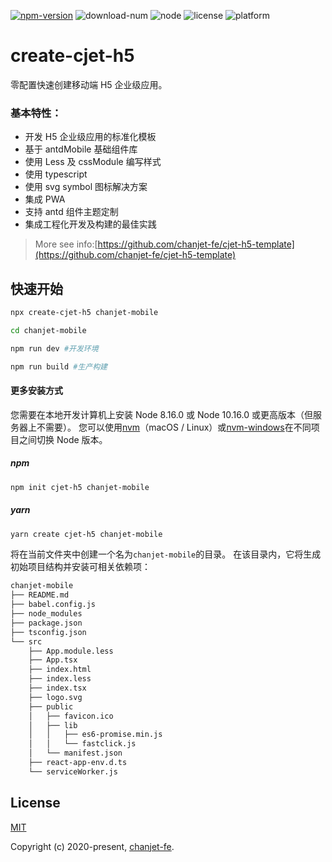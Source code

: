 <a href="https://www.npmjs.com/package/create-cjet-h5"><img src="https://img.shields.io/npm/v/create-cjet-h5.svg" alt="npm-version"></a> <img src="https://img.shields.io/npm/dm/create-cjet-h5.svg" alt="download-num"> <img src="https://img.shields.io/badge/node-%3E=8.16.0-brightgreen.svg" alt="node"> <img src="https://img.shields.io/npm/l/create-cjet-h5.svg" alt="license"> <img src="https://img.shields.io/badge/platform-MacOS%7CLinux%7CWindows-lightgrey.svg" alt="platform">

# create-cjet-h5

零配置快速创建移动端 H5 企业级应用。

### 基本特性：

- 开发 H5 企业级应用的标准化模板
- 基于 antdMobile 基础组件库
- 使用 Less 及 cssModule 编写样式
- 使用 typescript
- 使用 svg symbol 图标解决方案
- 集成 PWA
- 支持 antd 组件主题定制
- 集成工程化开发及构建的最佳实践

> More see info:[https://github.com/chanjet-fe/cjet-h5-template](https://github.com/chanjet-fe/cjet-h5-template)

## 快速开始

```bash
npx create-cjet-h5 chanjet-mobile

cd chanjet-mobile

npm run dev #开发环境

npm run build #生产构建
```

#### 更多安装方式

您需要在本地开发计算机上安装 Node 8.16.0 或 Node 10.16.0 或更高版本（但服务器上不需要）。 您可以使用[nvm](https://github.com/nvm-sh/nvm#installation)（macOS / Linux）或[nvm-windows](https://github.com/coreybutler/nvm-windows#node-version-manager-nvm-for-windows)在不同项目之间切换 Node 版本。

##### npm

```bash
npm init cjet-h5 chanjet-mobile
```

##### yarn

```bash
yarn create cjet-h5 chanjet-mobile
```

将在当前文件夹中创建一个名为`chanjet-mobile`的目录。
在该目录内，它将生成初始项目结构并安装可相关依赖项：

```bash
chanjet-mobile
├── README.md
├── babel.config.js
├── node_modules
├── package.json
├── tsconfig.json
└── src
    ├── App.module.less
    ├── App.tsx
    ├── index.html
    ├── index.less
    ├── index.tsx
    ├── logo.svg
    ├── public
    │   ├── favicon.ico
    │   ├── lib
    │   │   ├── es6-promise.min.js
    │   │   └── fastclick.js
    │   └── manifest.json
    ├── react-app-env.d.ts
    └── serviceWorker.js
```

## License

[MIT](http://opensource.org/licenses/MIT)

Copyright (c) 2020-present, [chanjet-fe](https://github.com/chanjet-fe).
